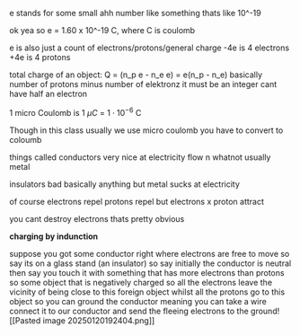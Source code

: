 

e stands for some small ahh number like something thats like 10^-19

ok yea so e = 1.60 x 10^-19 C, where C is coulomb

e is also just a count of electrons/protons/general charge
-4e is 4 electrons
+4e is 4 protons

total charge of an object:
Q = (n_p e - n_e e) = e(n_p - n_e)
basically number of protons minus number of elektronz
it must be an integer cant have half an electron

1 micro Coulomb is 1 $\mu C$ = $1 \cdot 10^{-6 }$ C

Though in this class usually we use micro coulomb you have to convert to coloumb

things called conductors
very nice at electricity flow n whatnot
usually metal

insulators bad
basically anything but metal
sucks at electricity

of course electrons repel protons repel but electrons x proton attract

you cant destroy electrons thats pretty obvious

**charging by indunction**

suppose you got some conductor right where electrons are free to move so say its on a glass stand (an insulator) so say initially the conductor is neutral then say you touch it with something that has more electrons than protons so some object that is negatively charged so all the electrons leave the vicinity of being close to this foreign object whilst all the protons go to this object so you can ground the conductor meaning you can take a wire connect it to our conductor and send the fleeing electrons to the ground![[Pasted image 20250120192404.png]]
